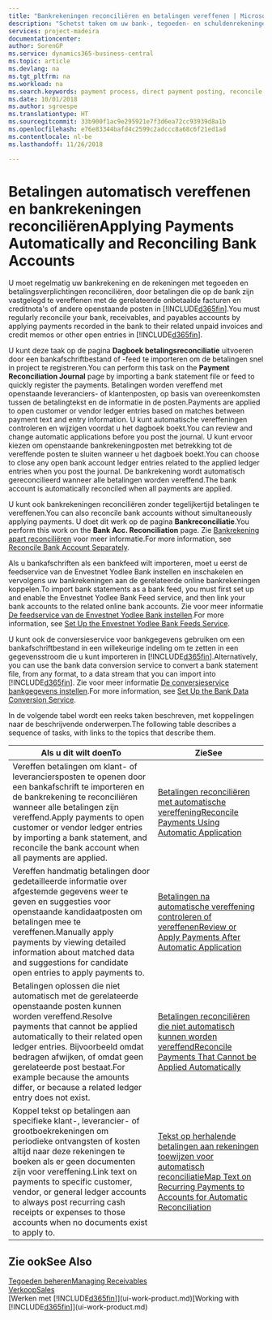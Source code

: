 ```yaml
---
title: "Bankrekeningen reconciliëren en betalingen vereffenen | Microsoft Docs"
description: "Schetst taken om uw bank-, tegoeden- en schuldenrekeningen te reconciliëren, kasontvangsten of onkosten te boeken en betalingen automatisch te vereffenen."
services: project-madeira
documentationcenter: 
author: SorenGP
ms.service: dynamics365-business-central
ms.topic: article
ms.devlang: na
ms.tgt_pltfrm: na
ms.workload: na
ms.search.keywords: payment process, direct payment posting, reconcile payment, expenses, cash receipts
ms.date: 10/01/2018
ms.author: sgroespe
ms.translationtype: HT
ms.sourcegitcommit: 33b900f1ac9e295921e7f3d6ea72cc93939d8a1b
ms.openlocfilehash: e76e83344bafd4c2599c2adccc8a68c6f21ed1ad
ms.contentlocale: nl-be
ms.lasthandoff: 11/26/2018

---
```

# <a name="applying-payments-automatically-and-reconciling-bank-accounts"></a><span data-ttu-id="46916-103">Betalingen automatisch vereffenen en bankrekeningen reconciliëren</span><span class="sxs-lookup"><span data-stu-id="46916-103">Applying Payments Automatically and Reconciling Bank Accounts</span></span>
<span data-ttu-id="46916-104">U moet regelmatig uw bankrekening en de rekeningen met tegoeden en betalingsverplichtingen reconciliëren, door betalingen die op de bank zijn vastgelegd te vereffenen met de gerelateerde onbetaalde facturen en creditnota's of andere openstaande posten in [!INCLUDE[d365fin](includes/d365fin_long_md.md)].</span><span class="sxs-lookup"><span data-stu-id="46916-104">You must regularly reconcile your bank, receivables, and payables accounts by applying payments recorded in the bank to their related unpaid invoices and credit memos or other open entries in [!INCLUDE[d365fin](includes/d365fin_long_md.md)].</span></span>  

<span data-ttu-id="46916-105">U kunt deze taak op de pagina **Dagboek betalingsreconciliatie** uitvoeren door een bankafschriftbestand of -feed te importeren om de betalingen snel in project te registreren.</span><span class="sxs-lookup"><span data-stu-id="46916-105">You can perform this task on the **Payment Reconciliation Journal** page by importing a bank statement file or feed to quickly register the payments.</span></span> <span data-ttu-id="46916-106">Betalingen worden vereffend met openstaande leveranciers- of klantenposten, op basis van overeenkomsten tussen de betalingtekst en de informatie in de posten.</span><span class="sxs-lookup"><span data-stu-id="46916-106">Payments are applied to open customer or vendor ledger entries based on matches between payment text and entry information.</span></span> <span data-ttu-id="46916-107">U kunt automatische vereffeningen controleren en wijzigen voordat u het dagboek boekt.</span><span class="sxs-lookup"><span data-stu-id="46916-107">You can review and change automatic applications before you post the journal.</span></span> <span data-ttu-id="46916-108">U kunt ervoor kiezen om openstaande bankrekeningposten met betrekking tot de vereffende posten te sluiten wanneer u het dagboek boekt.</span><span class="sxs-lookup"><span data-stu-id="46916-108">You can choose to close any open bank account ledger entries related to the applied ledger entries when you post the journal.</span></span> <span data-ttu-id="46916-109">De bankrekening wordt automatisch gereconcilieerd wanneer alle betalingen worden vereffend.</span><span class="sxs-lookup"><span data-stu-id="46916-109">The bank account is automatically reconciled when all payments are applied.</span></span>

<span data-ttu-id="46916-110">U kunt ook bankrekeningen reconciliëren zonder tegelijkertijd betalingen te vereffenen.</span><span class="sxs-lookup"><span data-stu-id="46916-110">You can also reconcile bank accounts without simultaneously applying payments.</span></span> <span data-ttu-id="46916-111">U doet dit werk op de pagina **Bankreconciliatie**.</span><span class="sxs-lookup"><span data-stu-id="46916-111">You perform this work on the **Bank Acc. Reconciliation** page.</span></span> <span data-ttu-id="46916-112">Zie [Bankrekening apart reconciliëren](bank-how-reconcile-bank-accounts-separately.md) voor meer informatie.</span><span class="sxs-lookup"><span data-stu-id="46916-112">For more information, see [Reconcile Bank Account Separately](bank-how-reconcile-bank-accounts-separately.md).</span></span>   

<span data-ttu-id="46916-113">Als u bankafschriften als een bankfeed wilt importeren, moet u eerst de feedservice van de Envestnet Yodlee Bank instellen en inschakelen en vervolgens uw bankrekeningen aan de gerelateerde online bankrekeningen koppelen.</span><span class="sxs-lookup"><span data-stu-id="46916-113">To import bank statements as a bank feed, you must first set up and enable the Envestnet Yodlee Bank Feed service, and then link your bank accounts to the related online bank accounts.</span></span> <span data-ttu-id="46916-114">Zie voor meer informatie [De feedservice van de Envestnet Yodlee Bank instellen](bank-how-setup-bank-statement-service.md).</span><span class="sxs-lookup"><span data-stu-id="46916-114">For more information, see [Set Up the Envestnet Yodlee Bank Feeds Service](bank-how-setup-bank-statement-service.md).</span></span>  

<span data-ttu-id="46916-115">U kunt ook de conversieservice voor bankgegevens gebruiken om een bankafschriftbestand in een willekeurige indeling om te zetten in een gegevensstroom die u kunt importeren in [!INCLUDE[d365fin](includes/d365fin_long_md.md)].</span><span class="sxs-lookup"><span data-stu-id="46916-115">Alternatively, you can use the bank data conversion service to convert a bank statement file, from any format, to a data stream that you can import into [!INCLUDE[d365fin](includes/d365fin_long_md.md)].</span></span> <span data-ttu-id="46916-116">Zie voor meer informatie [De conversieservice bankgegevens instellen](bank-how-setup-bank-data-conversion-service.md).</span><span class="sxs-lookup"><span data-stu-id="46916-116">For more information, see [Set Up the Bank Data Conversion Service](bank-how-setup-bank-data-conversion-service.md).</span></span>  

<span data-ttu-id="46916-117">In de volgende tabel wordt een reeks taken beschreven, met koppelingen naar de beschrijvende onderwerpen.</span><span class="sxs-lookup"><span data-stu-id="46916-117">The following table describes a sequence of tasks, with links to the topics that describe them.</span></span>  

| <span data-ttu-id="46916-118">Als u dit wilt doen</span><span class="sxs-lookup"><span data-stu-id="46916-118">To</span></span> | <span data-ttu-id="46916-119">Zie</span><span class="sxs-lookup"><span data-stu-id="46916-119">See</span></span> |
| --- | --- |
| <span data-ttu-id="46916-120">Vereffen betalingen om klant- of leveranciersposten te openen door een bankafschrift te importeren en de bankrekening te reconciliëren wanneer alle betalingen zijn vereffend.</span><span class="sxs-lookup"><span data-stu-id="46916-120">Apply payments to open customer or vendor ledger entries by importing a bank statement, and reconcile the bank account when all payments are applied.</span></span> |[<span data-ttu-id="46916-121">Betalingen reconciliëren met automatische vereffening</span><span class="sxs-lookup"><span data-stu-id="46916-121">Reconcile Payments Using Automatic Application</span></span>](receivables-how-reconcile-payments-auto-application.md) |
| <span data-ttu-id="46916-122">Vereffen handmatig betalingen door gedetailleerde informatie over afgestemde gegevens weer te geven en suggesties voor openstaande kandidaatposten om betalingen mee te vereffenen.</span><span class="sxs-lookup"><span data-stu-id="46916-122">Manually apply payments by viewing detailed information about matched data and suggestions for candidate open entries to apply payments to.</span></span> |[<span data-ttu-id="46916-123">Betalingen na automatische vereffening controleren of vereffenen</span><span class="sxs-lookup"><span data-stu-id="46916-123">Review or Apply Payments After Automatic Application</span></span>](receivables-how-review-apply-payments-auto-application.md) |
| <span data-ttu-id="46916-124">Betalingen oplossen die niet automatisch met de gerelateerde openstaande posten kunnen worden vereffend.</span><span class="sxs-lookup"><span data-stu-id="46916-124">Resolve payments that cannot be applied automatically to their related open ledger entries.</span></span> <span data-ttu-id="46916-125">Bijvoorbeeld omdat bedragen afwijken, of omdat geen gerelateerde post bestaat.</span><span class="sxs-lookup"><span data-stu-id="46916-125">For example because the amounts differ, or because a related ledger entry does not exist.</span></span> |[<span data-ttu-id="46916-126">Betalingen reconciliëren die niet automatisch kunnen worden vereffend</span><span class="sxs-lookup"><span data-stu-id="46916-126">Reconcile Payments That Cannot be Applied Automatically</span></span>](receivables-how-reconcile-payments-cannot-apply-auto.md) |
| <span data-ttu-id="46916-127">Koppel tekst op betalingen aan specifieke klant-, leverancier- of grootboekrekeningen om periodieke ontvangsten of kosten altijd naar deze rekeningen te boeken als er geen documenten zijn voor vereffening.</span><span class="sxs-lookup"><span data-stu-id="46916-127">Link text on payments to specific customer, vendor, or general ledger accounts to always post recurring cash receipts or expenses to those accounts when no documents exist to apply to.</span></span> |[<span data-ttu-id="46916-128">Tekst op herhalende betalingen aan rekeningen toewijzen voor automatisch reconciliatie</span><span class="sxs-lookup"><span data-stu-id="46916-128">Map Text on Recurring Payments to Accounts for Automatic Reconciliation</span></span>](receivables-how-map-text-recurring-payments-accounts-auto-reconcilliation.md) |

## <a name="see-also"></a><span data-ttu-id="46916-129">Zie ook</span><span class="sxs-lookup"><span data-stu-id="46916-129">See Also</span></span>
[<span data-ttu-id="46916-130">Tegoeden beheren</span><span class="sxs-lookup"><span data-stu-id="46916-130">Managing Receivables</span></span>](receivables-manage-receivables.md)  
[<span data-ttu-id="46916-131">Verkoop</span><span class="sxs-lookup"><span data-stu-id="46916-131">Sales</span></span>](sales-manage-sales.md)  
<span data-ttu-id="46916-132">[Werken met [!INCLUDE[d365fin](includes/d365fin_md.md)]](ui-work-product.md)</span><span class="sxs-lookup"><span data-stu-id="46916-132">[Working with [!INCLUDE[d365fin](includes/d365fin_md.md)]](ui-work-product.md)</span></span>

